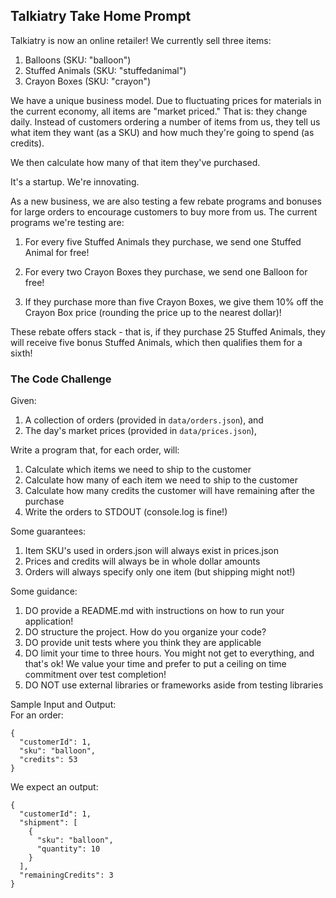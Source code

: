 ## **Talkiatry Take Home Prompt**
Talkiatry is now an online retailer! We currently sell three items:

1. Balloons (SKU: "balloon")
2. Stuffed Animals (SKU: "stuffedanimal")
3. Crayon Boxes (SKU: "crayon")

We have a unique business model. Due to fluctuating prices for materials in the current 
economy, all items are "market priced." That is: they change daily. Instead of customers
ordering a number of items from us, they tell us what item they want (as a SKU) and how
much they're going to spend (as credits).

We then calculate how many of that item they've purchased.

It's a startup. We're innovating.

As a new business, we are also testing a few rebate programs and bonuses for large orders 
to encourage customers to buy more from us. The current programs we're testing are:

1. For every five Stuffed Animals they purchase, we send one Stuffed Animal for free!

2. For every two Crayon Boxes they purchase, we send one Balloon for free!

3. If they purchase more than five Crayon Boxes, we give them 10% off the Crayon Box price (rounding
the price up to the nearest dollar)!

These rebate offers stack - that is, if they purchase 25 Stuffed Animals, they will receive five
bonus Stuffed Animals, which then qualifies them for a sixth!

### **The Code Challenge**
Given:
1. A collection of orders (provided in `data/orders.json`), and
2. The day's market prices (provided in `data/prices.json`),

Write a program that, for each order, will:
1. Calculate which items we need to ship to the customer
2. Calculate how many of each item we need to ship to the customer
3. Calculate how many credits the customer will have remaining after the purchase
4. Write the orders to STDOUT (console.log is fine!)

Some guarantees:
1. Item SKU's used in orders.json will always exist in prices.json
2. Prices and credits will always be in whole dollar amounts
3. Orders will always specify only one item (but shipping might not!)

Some guidance:
1. DO provide a README.md with instructions on how to run your application!
2. DO structure the project. How do you organize your code?
3. DO provide unit tests where you think they are applicable
4. DO limit your time to three hours. You might not get to everything, and that's ok! We value
your time and prefer to put a ceiling on time commitment over test completion!
5. DO NOT use external libraries or frameworks aside from testing libraries

Sample Input and Output:  
For an order:
```
{
  "customerId": 1,
  "sku": "balloon",
  "credits": 53
}
```

We expect an output:
```
{
  "customerId": 1,
  "shipment": [
    {
      "sku": "balloon",
      "quantity": 10
    }
  ],
  "remainingCredits": 3
}
```
